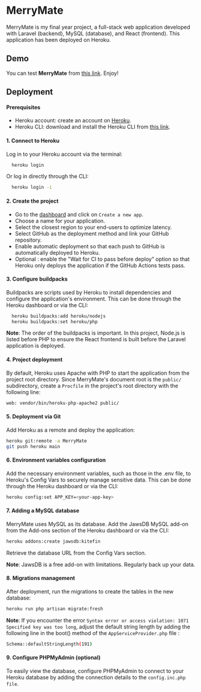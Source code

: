 # MerryMate

MerryMate is my final year project, a full-stack web application developed with Laravel (backend), MySQL (database), and React (frontend). This application has been deployed on Heroku.

## Demo

You can test **MerryMate** from [this link](https://merrymate-acbf617285bb.herokuapp.com/). Enjoy!

## Deployment

#### Prerequisites

-   Heroku account: create an account on [Heroku](https://dashboard.heroku.com/).
-   Heroku CLI: download and install the Heroku CLI from [this link](https://devcenter.heroku.com/articles/heroku-cli).

#### 1. Connect to Heroku

Log in to your Heroku account via the terminal:

```bash
  heroku login
```

Or log in directly through the CLI:

```bash
  heroku login -i
```

#### 2. Create the project

-   Go to the [dashboard](https://dashboard.heroku.com/) and click on `Create a new app`.
-   Choose a name for your application.
-   Select the closest region to your end-users to optimize latency.
-   Select GitHub as the deployment method and link your GitHub repository.
-   Enable automatic deployment so that each push to GitHub is automatically deployed to Heroku.
-   Optional : enable the "Wait for CI to pass before deploy" option so that Heroku only deploys the application if the GitHub Actions tests pass.

#### 3. Configure buildpacks

Buildpacks are scripts used by Heroku to install dependencies and configure the application's environment. This can be done through the Heroku dashboard or via the CLI:

```bash
  heroku buildpacks:add heroku/nodejs
  heroku buildpacks:set heroku/php
```

**Note**: The order of the buildpacks is important. In this project, Node.js is listed before PHP to ensure the React frontend is built before the Laravel application is deployed.

#### 4. Project deployment

By default, Heroku uses Apache with PHP to start the application from the project root directory. Since MerryMate's document root is the `public/` subdirectory, create a `Procfile` in the project's root directory with the following line:

```bash
web: vendor/bin/heroku-php-apache2 public/
```

#### 5. Deployment via Git

Add Heroku as a remote and deploy the application:

```bash
heroku git:remote -a MerryMate
git push heroku main
```

#### 6. Environment variables configuration

Add the necessary environment variables, such as those in the .env file, to Heroku's Config Vars to securely manage sensitive data. This can be done through the Heroku dashboard or via the CLI:

```bash
heroku config:set APP_KEY=<your-app-key>
```

#### 7. Adding a MySQL database

MerryMate uses MySQL as its database. Add the JawsDB MySQL add-on from the Add-ons section of the Heroku dashboard or via the CLI:

```bash
heroku addons:create jawsdb:kitefin
```

Retrieve the database URL from the Config Vars section.

**Note**: JawsDB is a free add-on with limitations. Regularly back up your data.

#### 8. Migrations management

After deployment, run the migrations to create the tables in the new database:

```bash
heroku run php artisan migrate:fresh
```

**Note**: If you encounter the error `Syntax error or access violation: 1071 Specified key was too long`, adjust the default string length by adding the following line in the boot() method of the `AppServiceProvider.php` file :

```bash
Schema::defaultStringLength(191)
```

#### 9. Configure PHPMyAdmin (optional)

To easily view the database, configure PHPMyAdmin to connect to your Heroku database by adding the connection details to the `config.inc.php file`.
